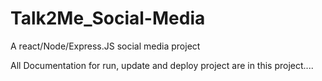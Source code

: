 # Talk2Me_Social-Media
A react/Node/Express.JS social media project

All Documentation for run, update and deploy project are in this project....
